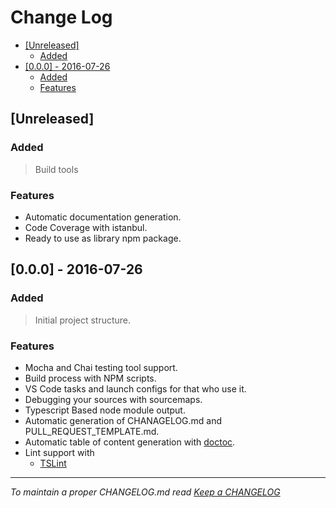 # Change Log

<!-- START doctoc generated TOC please keep comment here to allow auto update -->
<!-- DON'T EDIT THIS SECTION, INSTEAD RE-RUN doctoc TO UPDATE -->


- [[Unreleased]](#unreleased)
  - [Added](#added)
- [[0.0.0] - 2016-07-26](#000---2016-07-26)
  - [Added](#added-1)
  - [Features](#features)

<!-- END doctoc generated TOC please keep comment here to allow auto update -->

## [Unreleased]

### Added
> Build tools

### Features
- Automatic documentation generation.
- Code Coverage with istanbul.
- Ready to use as library npm package.

## [0.0.0] - 2016-07-26

### Added
> Initial project structure.

### Features
- Mocha and Chai testing tool support.
- Build process with NPM scripts.
- VS Code tasks and launch configs for that who use it.
- Debugging your sources with sourcemaps.
- Typescript Based node module output.
- Automatic generation of CHANAGELOG.md and PULL_REQUEST_TEMPLATE.md.
- Automatic table of content generation with [doctoc](https://github.com/thlorenz/doctoc).
- Lint support with
  - [TSLint](https://www.npmjs.com/package/tslint)
  

---
*To maintain a proper CHANGELOG.md read [Keep a CHANGELOG](http://keepachangelog.com/)*
